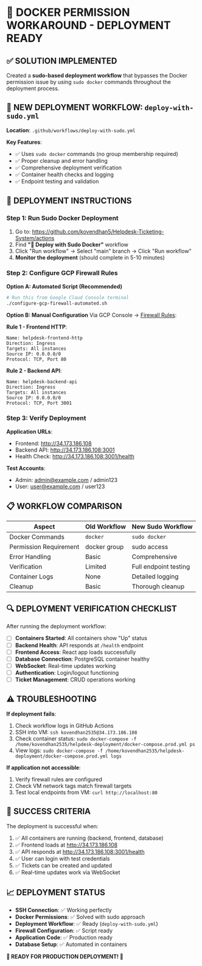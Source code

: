 # 🚀 DOCKER PERMISSION WORKAROUND - DEPLOYMENT READY

## ✅ **SOLUTION IMPLEMENTED**

Created a **sudo-based deployment workflow** that bypasses the Docker permission issue by using `sudo docker` commands throughout the deployment process.

## 🔧 **NEW DEPLOYMENT WORKFLOW: `deploy-with-sudo.yml`**

**Location**: `.github/workflows/deploy-with-sudo.yml`

**Key Features**:

- ✅ Uses `sudo docker` commands (no group membership required)
- ✅ Proper cleanup and error handling
- ✅ Comprehensive deployment verification
- ✅ Container health checks and logging
- ✅ Endpoint testing and validation

## 🚀 **DEPLOYMENT INSTRUCTIONS**

### **Step 1: Run Sudo Docker Deployment**

1. Go to: https://github.com/kovendhan5/Helpdesk-Ticketing-System/actions
2. Find **"🚀 Deploy with Sudo Docker"** workflow
3. Click "Run workflow" → Select "main" branch → Click "Run workflow"
4. **Monitor the deployment** (should complete in 5-10 minutes)

### **Step 2: Configure GCP Firewall Rules**

**Option A: Automated Script (Recommended)**

```bash
# Run this from Google Cloud Console terminal
./configure-gcp-firewall-automated.sh
```

**Option B: Manual Configuration**
Via GCP Console → [Firewall Rules](https://console.cloud.google.com/networking/firewalls/list):

**Rule 1 - Frontend HTTP**:

```
Name: helpdesk-frontend-http
Direction: Ingress
Targets: All instances
Source IP: 0.0.0.0/0
Protocol: TCP, Port 80
```

**Rule 2 - Backend API**:

```
Name: helpdesk-backend-api
Direction: Ingress
Targets: All instances
Source IP: 0.0.0.0/0
Protocol: TCP, Port 3001
```

### **Step 3: Verify Deployment**

**Application URLs**:

- Frontend: http://34.173.186.108
- Backend API: http://34.173.186.108:3001
- Health Check: http://34.173.186.108:3001/health

**Test Accounts**:

- Admin: admin@example.com / admin123
- User: user@example.com / user123

## 📋 **WORKFLOW COMPARISON**

| Aspect                 | Old Workflow | New Sudo Workflow     |
| ---------------------- | ------------ | --------------------- |
| Docker Commands        | `docker`     | `sudo docker`         |
| Permission Requirement | docker group | sudo access           |
| Error Handling         | Basic        | Comprehensive         |
| Verification           | Limited      | Full endpoint testing |
| Container Logs         | None         | Detailed logging      |
| Cleanup                | Basic        | Thorough cleanup      |

## 🔍 **DEPLOYMENT VERIFICATION CHECKLIST**

After running the deployment workflow:

- [ ] **Containers Started**: All containers show "Up" status
- [ ] **Backend Health**: API responds at `/health` endpoint
- [ ] **Frontend Access**: React app loads successfully
- [ ] **Database Connection**: PostgreSQL container healthy
- [ ] **WebSocket**: Real-time updates working
- [ ] **Authentication**: Login/logout functioning
- [ ] **Ticket Management**: CRUD operations working

## ⚠️ **TROUBLESHOOTING**

**If deployment fails**:

1. Check workflow logs in GitHub Actions
2. SSH into VM: `ssh kovendhan2535@34.173.186.108`
3. Check container status: `sudo docker-compose -f /home/kovendhan2535/helpdesk-deployment/docker-compose.prod.yml ps`
4. View logs: `sudo docker-compose -f /home/kovendhan2535/helpdesk-deployment/docker-compose.prod.yml logs`

**If application not accessible**:

1. Verify firewall rules are configured
2. Check VM network tags match firewall targets
3. Test local endpoints from VM: `curl http://localhost:80`

## 🎯 **SUCCESS CRITERIA**

The deployment is successful when:

1. ✅ All containers are running (backend, frontend, database)
2. ✅ Frontend loads at http://34.173.186.108
3. ✅ API responds at http://34.173.186.108:3001/health
4. ✅ User can login with test credentials
5. ✅ Tickets can be created and updated
6. ✅ Real-time updates work via WebSocket

## 📈 **DEPLOYMENT STATUS**

- **SSH Connection**: ✅ Working perfectly
- **Docker Permissions**: ✅ Solved with sudo approach
- **Deployment Workflow**: ✅ Ready (`deploy-with-sudo.yml`)
- **Firewall Configuration**: ✅ Script ready
- **Application Code**: ✅ Production ready
- **Database Setup**: ✅ Automated in containers

**🚀 READY FOR PRODUCTION DEPLOYMENT! 🚀**
